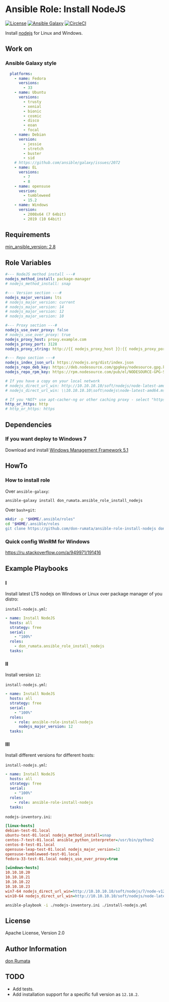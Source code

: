 # Ansible Role: Install NodeJS

[![License][license-image]][license-url] [![Ansible Galaxy][ansible-galaxy-image]][ansible-galaxy-url] [![CircleCI][circleci-image]][circleci-url]

Install [nodejs](https://nodejs.org/) for Linux and Windows.

## Work on

### Ansible Galaxy style

```yaml
  platforms:
    - name: Fedora
      versions:
        - 33
    - name: Ubuntu
      versions:
        - trusty
        - xenial
        - bionic
        - cosmic
        - disco
        - eoan
        - focal
    - name: Debian
      version:
        - jessie
        - stretch
        - buster
        - sid
    # https://github.com/ansible/galaxy/issues/2072
    - name: EL
      versions:
        - 7
        - 8
    - name: opensuse
      vesrion:
        - tumbleweed
        - 15.2
    - name: Windows
      version:
        - 2008x64 (7 64bit)
        - 2019 (10 64bit)
```

## Requirements

[min_ansible_version: 2.8](https://docs.ansible.com/ansible/latest/modules/snap_module.html)

## Role Variables

```yaml
#--- NodeJS method install ---#
nodejs_method_install: package-manager
# nodejs_method_install: snap

#--- Version section ---#
nodejs_major_version: lts
# nodejs_major_version: current
# nodejs_major_version: 14
# nodejs_major_version: 12
# nodejs_major_version: 10

#--- Proxy section ---#
nodejs_use_over_proxy: false
# nodejs_use_over_proxy: true
nodejs_proxy_host: proxy.example.com
nodejs_proxy_port: 3128
nodejs_proxy_string: http://{{ nodejs_proxy_host }}:{{ nodejs_proxy_port }}

#--- Repo section ---#
nodejs_index_json_url: https://nodejs.org/dist/index.json
nodejs_repo_deb_key: https://deb.nodesource.com/gpgkey/nodesource.gpg.key
nodejs_repo_rpm_key: https://rpm.nodesource.com/pub/el/NODESOURCE-GPG-SIGNING-KEY-EL

# If you have a copy on your local network
# nodejs_direct_url_win: http://10.10.10.10/soft/nodejs/node-latest-amd64.msi
# nodejs_direct_url_win: \\10.10.10.10\soft\nodejs\node-latest-amd64.msi

# If you *NOT* use apt-cacher-ng or other caching proxy - select "https".
http_or_https: http
# http_or_https: https
```

## Dependencies

### If you want deploy to Windows 7

Download and install [Windows Management Framework 5.1](https://www.microsoft.com/en-us/download/details.aspx?id=54616)

## HowTo

### How to install role

Over `ansible-galaxy`:

```bash
ansible-galaxy install don_rumata.ansible_role_install_nodejs
```

Over `bash+git`:

```bash
mkdir -p "$HOME/.ansible/roles"
cd "$HOME/.ansible/roles
git clone https://github.com/don-rumata/ansible-role-install-nodejs don_rumata.ansible_role_install_nodejs
```

### Quick config WinRM for Windows

<https://ru.stackoverflow.com/a/949971/191416>

## Example Playbooks

### I

Install latest LTS nodejs on Windows or Linux over package manager of you distro:

`install-nodejs.yml`:

```yaml
- name: Install NodeJS
  hosts: all
  strategy: free
  serial:
    - "100%"
  roles:
    - don_rumata.ansible_role_install_nodejs
  tasks:
```

### II

Install version `12`:

`install-nodejs.yml`:

```yaml
- name: Install NodeJS
  hosts: all
  strategy: free
  serial:
    - "100%"
  roles:
    - role: ansible-role-install-nodejs
      nodejs_major_version: 12
  tasks:
```

### III

Install different versions for different hosts:

`install-nodejs.yml`:

```yaml
- name: Install NodeJS
  hosts: all
  strategy: free
  serial:
    - "100%"
  roles:
    - role: ansible-role-install-nodejs
  tasks:
```

`nodejs-inventory.ini`:

```ini
[linux-hosts]
debian-test-01.local
ubuntu-test-01.local nodejs_method_install=snap
centos-7-test-01.local ansible_python_interpreter=/usr/bin/python2
centos-8-test-01.local
opensuse-leap-test-01.local nodejs_major_version=12
opensuse-tumbleweed-test-01.local
fedora-33-test-01.local nodejs_use_over_proxy=true

[windows-hosts]
10.10.10.20
10.10.10.21
10.10.10.22
10.10.10.23
win7-64 nodejs_direct_url_win=http://10.10.10.10/soft/nodejs/7/node-v12.19.0-x64.msi
win10-64 nodejs_direct_url_win=http://10.10.10.10/soft/nodejs/node-latest-amd64-{{ nodejs_major_version }}.msi
```

```bash
ansible-playbook -i ./nodejs-inventory.ini ./install-nodejs.yml
```

## License

Apache License, Version 2.0

## Author Information

[don Rumata](https://github.com/don-rumata)

## TODO

- Add tests.
- Add installation support for a specific full version as `12.18.2`.

[license-image]: https://img.shields.io/github/license/don-rumata/ansible-role-install-nodejs.svg
[license-url]: https://opensource.org/licenses/Apache-2.0

[ansible-galaxy-image]: https://img.shields.io/badge/ansible_galaxy-don__rumata.ansible__role__install__nodejs-blue.svg
[ansible-galaxy-url]: https://galaxy.ansible.com/don_rumata/ansible_role_install_nodejs

[circleci-image]: https://circleci.com/gh/don-rumata/ansible-role-install-nodejs.svg?style=shield
[circleci-url]: https://circleci.com/gh/don-rumata/ansible-role-install-nodejs
